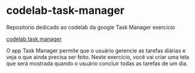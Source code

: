 # codelab-task-manager
Repositorio dedicado ao codelab da google Task Manager exercicio 

[codelab task manager](https://developer.android.com/codelabs/basic-android-kotlin-compose-composables-practice-problems?authuser=1&hl=pt-br&continue=https%3A%2F%2Fdeveloper.android.com%2Fcourses%2Fpathways%2Fandroid-basics-compose-unit-1-pathway-3%3Fauthuser%3D1%26hl%3Dpt-br%23codelab-https%3A%2F%2Fdeveloper.android.com%2Fcodelabs%2Fbasic-android-kotlin-compose-composables-practice-problems#2)

O app Task Manager permite que o usuário gerencie as tarefas diárias e veja o que ainda precisa ser feito.
Neste exercício, você vai criar uma tela que será mostrada quando o usuário concluir todas as tarefas de um dia.
